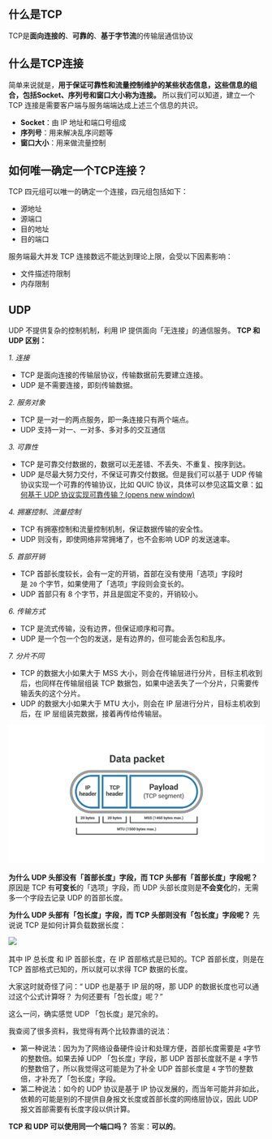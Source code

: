 ## 什么是TCP
TCP是**面向连接的**、**可靠的**、**基于字节流**的传输层通信协议

## 什么是TCP连接
简单来说就是，**用于保证可靠性和流量控制维护的某些状态信息，这些信息的组合，包括Socket、序列号和窗口大小称为连接。**
所以我们可以知道，建立一个 TCP 连接是需要客户端与服务端端达成上述三个信息的共识。

-   **Socket**：由 IP 地址和端口号组成
-   **序列号**：用来解决乱序问题等
-   **窗口大小**：用来做流量控制

## 如何唯一确定一个TCP连接？
TCP 四元组可以唯一的确定一个连接，四元组包括如下：

-   源地址
-   源端口
-   目的地址
-   目的端口

服务端最大并发 TCP 连接数远不能达到理论上限，会受以下因素影响：
- 文件描述符限制
- 内存限制

## UDP
UDP 不提供复杂的控制机制，利用 IP 提供面向「无连接」的通信服务。
**TCP 和 UDP 区别：**

_1. 连接_

-   TCP 是面向连接的传输层协议，传输数据前先要建立连接。
-   UDP 是不需要连接，即刻传输数据。

_2. 服务对象_

-   TCP 是一对一的两点服务，即一条连接只有两个端点。
-   UDP 支持一对一、一对多、多对多的交互通信

_3. 可靠性_

-   TCP 是可靠交付数据的，数据可以无差错、不丢失、不重复、按序到达。
-   UDP 是尽最大努力交付，不保证可靠交付数据。但是我们可以基于 UDP 传输协议实现一个可靠的传输协议，比如 QUIC 协议，具体可以参见这篇文章：[如何基于 UDP 协议实现可靠传输？(opens new window)](https://xiaolincoding.com/network/3_tcp/quic.html)

_4. 拥塞控制、流量控制_

-   TCP 有拥塞控制和流量控制机制，保证数据传输的安全性。
-   UDP 则没有，即使网络非常拥堵了，也不会影响 UDP 的发送速率。

_5. 首部开销_

-   TCP 首部长度较长，会有一定的开销，首部在没有使用「选项」字段时是 `20` 个字节，如果使用了「选项」字段则会变长的。
-   UDP 首部只有 8 个字节，并且是固定不变的，开销较小。

_6. 传输方式_

-   TCP 是流式传输，没有边界，但保证顺序和可靠。
-   UDP 是一个包一个包的发送，是有边界的，但可能会丢包和乱序。

_7. 分片不同_

-   TCP 的数据大小如果大于 MSS 大小，则会在传输层进行分片，目标主机收到后，也同样在传输层组装 TCP 数据包，如果中途丢失了一个分片，只需要传输丢失的这个分片。
-   UDP 的数据大小如果大于 MTU 大小，则会在 IP 层进行分片，目标主机收到后，在 IP 层组装完数据，接着再传给传输层。

![](../../img/Pasted%20image%2020221213085720.png)

**为什么 UDP 头部没有「首部长度」字段，而 TCP 头部有「首部长度」字段呢？**
原因是 TCP 有**可变长**的「选项」字段，而 UDP 头部长度则是**不会变化**的，无需多一个字段去记录 UDP 的首部长度。

**为什么 UDP 头部有「包长度」字段，而 TCP 头部则没有「包长度」字段呢？**
先说说 TCP 是如何计算负载数据长度：

![](https://imgconvert.csdnimg.cn/aHR0cHM6Ly9jZG4uanNkZWxpdnIubmV0L2doL3hpYW9saW5jb2Rlci9JbWFnZUhvc3QyLyVFOCVBRSVBMSVFNyVBRSU5NyVFNiU5QyVCQSVFNyVCRCU5MSVFNyVCQiU5Qy9UQ1AtJUU0JUI4JTg5JUU2JUFDJUExJUU2JThGJUExJUU2JTg5JThCJUU1JTkyJThDJUU1JTlCJTlCJUU2JUFDJUExJUU2JThDJUE1JUU2JTg5JThCLzEzLmpwZw?x-oss-process=image/format,png)

其中 IP 总长度 和 IP 首部长度，在 IP 首部格式是已知的。TCP 首部长度，则是在 TCP 首部格式已知的，所以就可以求得 TCP 数据的长度。

大家这时就奇怪了问：“ UDP 也是基于 IP 层的呀，那 UDP 的数据长度也可以通过这个公式计算呀？ 为何还要有「包长度」呢？”

这么一问，确实感觉 UDP 「包长度」是冗余的。

我查阅了很多资料，我觉得有两个比较靠谱的说法：

-   第一种说法：因为为了网络设备硬件设计和处理方便，首部长度需要是 `4`字节的整数倍。如果去掉 UDP 「包长度」字段，那 UDP 首部长度就不是 `4` 字节的整数倍了，所以我觉得这可能是为了补全 UDP 首部长度是 `4` 字节的整数倍，才补充了「包长度」字段。
-   第二种说法：如今的 UDP 协议是基于 IP 协议发展的，而当年可能并非如此，依赖的可能是别的不提供自身报文长度或首部长度的网络层协议，因此 UDP 报文首部需要有长度字段以供计算。

**TCP 和 UDP 可以使用同一个端口吗？**
答案：**可以的**。

